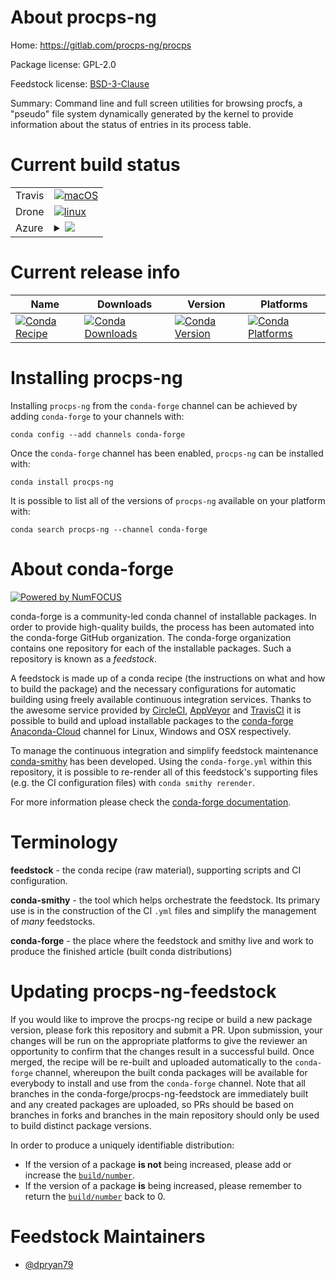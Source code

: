 About procps-ng
===============

Home: https://gitlab.com/procps-ng/procps

Package license: GPL-2.0

Feedstock license: [BSD-3-Clause](https://github.com/conda-forge/procps-ng-feedstock/blob/master/LICENSE.txt)

Summary: Command line and full screen utilities for browsing procfs, a "pseudo" file system dynamically generated by the kernel to provide information about the status of entries in its process table.

Current build status
====================


<table><tr>
    <td>Travis</td>
    <td>
      <a href="https://travis-ci.com/conda-forge/procps-ng-feedstock">
        <img alt="macOS" src="https://img.shields.io/travis/com/conda-forge/procps-ng-feedstock/master.svg?label=macOS">
      </a>
    </td>
  </tr><tr>
    <td>Drone</td>
    <td>
      <a href="https://cloud.drone.io/conda-forge/procps-ng-feedstock">
        <img alt="linux" src="https://img.shields.io/drone/build/conda-forge/procps-ng-feedstock/master.svg?label=Linux">
      </a>
    </td>
  </tr>
    
  <tr>
    <td>Azure</td>
    <td>
      <details>
        <summary>
          <a href="https://dev.azure.com/conda-forge/feedstock-builds/_build/latest?definitionId=6510&branchName=master">
            <img src="https://dev.azure.com/conda-forge/feedstock-builds/_apis/build/status/procps-ng-feedstock?branchName=master">
          </a>
        </summary>
        <table>
          <thead><tr><th>Variant</th><th>Status</th></tr></thead>
          <tbody><tr>
              <td>linux_64</td>
              <td>
                <a href="https://dev.azure.com/conda-forge/feedstock-builds/_build/latest?definitionId=6510&branchName=master">
                  <img src="https://dev.azure.com/conda-forge/feedstock-builds/_apis/build/status/procps-ng-feedstock?branchName=master&jobName=linux&configuration=linux_64_" alt="variant">
                </a>
              </td>
            </tr><tr>
              <td>linux_aarch64</td>
              <td>
                <a href="https://dev.azure.com/conda-forge/feedstock-builds/_build/latest?definitionId=6510&branchName=master">
                  <img src="https://dev.azure.com/conda-forge/feedstock-builds/_apis/build/status/procps-ng-feedstock?branchName=master&jobName=linux&configuration=linux_aarch64_" alt="variant">
                </a>
              </td>
            </tr><tr>
              <td>linux_ppc64le</td>
              <td>
                <a href="https://dev.azure.com/conda-forge/feedstock-builds/_build/latest?definitionId=6510&branchName=master">
                  <img src="https://dev.azure.com/conda-forge/feedstock-builds/_apis/build/status/procps-ng-feedstock?branchName=master&jobName=linux&configuration=linux_ppc64le_" alt="variant">
                </a>
              </td>
            </tr>
          </tbody>
        </table>
      </details>
    </td>
  </tr>
</table>

Current release info
====================

| Name | Downloads | Version | Platforms |
| --- | --- | --- | --- |
| [![Conda Recipe](https://img.shields.io/badge/recipe-procps--ng-green.svg)](https://anaconda.org/conda-forge/procps-ng) | [![Conda Downloads](https://img.shields.io/conda/dn/conda-forge/procps-ng.svg)](https://anaconda.org/conda-forge/procps-ng) | [![Conda Version](https://img.shields.io/conda/vn/conda-forge/procps-ng.svg)](https://anaconda.org/conda-forge/procps-ng) | [![Conda Platforms](https://img.shields.io/conda/pn/conda-forge/procps-ng.svg)](https://anaconda.org/conda-forge/procps-ng) |

Installing procps-ng
====================

Installing `procps-ng` from the `conda-forge` channel can be achieved by adding `conda-forge` to your channels with:

```
conda config --add channels conda-forge
```

Once the `conda-forge` channel has been enabled, `procps-ng` can be installed with:

```
conda install procps-ng
```

It is possible to list all of the versions of `procps-ng` available on your platform with:

```
conda search procps-ng --channel conda-forge
```


About conda-forge
=================

[![Powered by NumFOCUS](https://img.shields.io/badge/powered%20by-NumFOCUS-orange.svg?style=flat&colorA=E1523D&colorB=007D8A)](http://numfocus.org)

conda-forge is a community-led conda channel of installable packages.
In order to provide high-quality builds, the process has been automated into the
conda-forge GitHub organization. The conda-forge organization contains one repository
for each of the installable packages. Such a repository is known as a *feedstock*.

A feedstock is made up of a conda recipe (the instructions on what and how to build
the package) and the necessary configurations for automatic building using freely
available continuous integration services. Thanks to the awesome service provided by
[CircleCI](https://circleci.com/), [AppVeyor](https://www.appveyor.com/)
and [TravisCI](https://travis-ci.com/) it is possible to build and upload installable
packages to the [conda-forge](https://anaconda.org/conda-forge)
[Anaconda-Cloud](https://anaconda.org/) channel for Linux, Windows and OSX respectively.

To manage the continuous integration and simplify feedstock maintenance
[conda-smithy](https://github.com/conda-forge/conda-smithy) has been developed.
Using the ``conda-forge.yml`` within this repository, it is possible to re-render all of
this feedstock's supporting files (e.g. the CI configuration files) with ``conda smithy rerender``.

For more information please check the [conda-forge documentation](https://conda-forge.org/docs/).

Terminology
===========

**feedstock** - the conda recipe (raw material), supporting scripts and CI configuration.

**conda-smithy** - the tool which helps orchestrate the feedstock.
                   Its primary use is in the construction of the CI ``.yml`` files
                   and simplify the management of *many* feedstocks.

**conda-forge** - the place where the feedstock and smithy live and work to
                  produce the finished article (built conda distributions)


Updating procps-ng-feedstock
============================

If you would like to improve the procps-ng recipe or build a new
package version, please fork this repository and submit a PR. Upon submission,
your changes will be run on the appropriate platforms to give the reviewer an
opportunity to confirm that the changes result in a successful build. Once
merged, the recipe will be re-built and uploaded automatically to the
`conda-forge` channel, whereupon the built conda packages will be available for
everybody to install and use from the `conda-forge` channel.
Note that all branches in the conda-forge/procps-ng-feedstock are
immediately built and any created packages are uploaded, so PRs should be based
on branches in forks and branches in the main repository should only be used to
build distinct package versions.

In order to produce a uniquely identifiable distribution:
 * If the version of a package **is not** being increased, please add or increase
   the [``build/number``](https://conda.io/docs/user-guide/tasks/build-packages/define-metadata.html#build-number-and-string).
 * If the version of a package **is** being increased, please remember to return
   the [``build/number``](https://conda.io/docs/user-guide/tasks/build-packages/define-metadata.html#build-number-and-string)
   back to 0.

Feedstock Maintainers
=====================

* [@dpryan79](https://github.com/dpryan79/)

